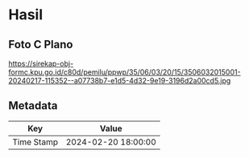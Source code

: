 # Hasil

## Foto C Plano

https://sirekap-obj-formc.kpu.go.id/c80d/pemilu/ppwp/35/06/03/20/15/3506032015001-20240217-115352--a07738b7-e1d5-4d32-9e19-3196d2a00cd5.jpg


## Metadata

| Key        | Value               |
| ---------- | ------------------- |
| Time Stamp | 2024-02-20 18:00:00 |



